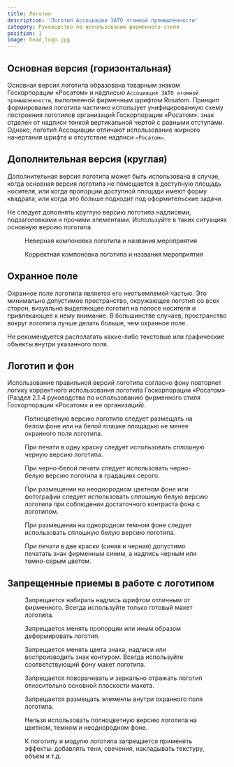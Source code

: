 ```yaml
---
title: Логотип
description: 'Логотип Ассоциации ЗАТО атомной промышленности'
category: Руководство по использованию фирменного стиля
position: 1
image: head_logo.jpg
---
```


## Основная версия (горизонтальная)

Основная версия логотипа образована товарным знаком Госкорпорации «Росатом» и надписью `Ассоциация ЗАТО атомной промышленности`, выполненной фирменным шрифтом Rosatom. Принцип формирования логотипа частично использует унифицированную схему построения логотипов организаций Госкорпорации «Росатом»: знак отделен от надписи тонкой вертикальной чертой с равными отступами. Однако, логотип Ассоциации отличают использование жирного начертания шрифта и отсутствие надписи `«Росатом»`.

<figure>
  <nuxt-img src="/logo_gorizontal.png" preset="preview"></nuxt-img>
</figure>

## Дополнительная версия (круглая)

Дополнительная версия логотипа может быть использована в случае, когда основная версия логотипа не помещается в доступную площадь носителя, или когда пропорции доступной площади имеют форму квадрата, или когда это больше подходит под оформительские задачи.

<figure>
  <nuxt-img class="img" src="/logo_circle.png" width="800"></nuxt-img>
</figure>

Не следует дополнять круглую версию логотипа надписями, подзаголовками и прочими элементами. Используйте в таких ситуациях основную версию логотипа.

<div class="grid-12">
  <figure class="span-6">
    <nuxt-img src="/variant_wrong.jpg"></nuxt-img>
    <figcaption>Неверная компоновка логотипа и названия мероприятия</figcaption>
  </figure>
  <figure class="span-6">
    <nuxt-img src="/variant_correct.jpg"></nuxt-img>
    <figcaption>Корректная компоновка логотипа и названия мероприятия</figcaption>
  </figure>
</div>

## Охранное поле

Охранное поле логотипа является его неотъемлемой частью. Это минимально допустимое пространство, окружающее логотип со всех сторон, визуально выделяющее логотип на полосе носителя и привлекающее к нему внимание. В большинстве случаев, пространство вокруг логотипа лучше делать больше, чем охранное поле.

<figure>
  <nuxt-img class="img" src="/security_field.png" width="800"></nuxt-img>
</figure>

Не рекомендуется располагать какие-либо текстовые или графические объекты внутри указанного поля.

<!-- ```
Иллюстрация "Запрещенное использование охранного поля"
``` -->

## Логотип и фон

Использование правильной версий логотипа согласно фону повторяет логику корректного использования логотипа Госкорпорации «Росатом» (Раздел 2.1.4 руководства по использованию фирменного стиля Госкорпорации «Росатом» и ее организаций).

<div class="grid-12">
  <figure class="span-4">
    <nuxt-img src="/correct/correct_01.png"></nuxt-img>
    <figcaption>Полноцветную версию логотипа следует размещать на белом фоне или на белой плашке площадью не менее охранного поля логотипа.</figcaption>
  </figure>
  <figure class="span-4">
    <nuxt-img src="/correct/correct_02.png"></nuxt-img>
    <figcaption>При печати в одну краску следует использовать сплошную черную версию логотипа.</figcaption>
  </figure>
  <figure class="span-4">
    <nuxt-img src="/correct/correct_03.png"></nuxt-img>
    <figcaption>При черно-белой печати следует использовать черно-белую версию логотипа в градациях серого.</figcaption>
  </figure>
  <figure class="span-4">
    <nuxt-img src="/correct/correct_04.png"></nuxt-img>
    <figcaption>При размещении на неоднородном цветном фоне или фотографии следует использовать сплошную белую версию логотипа при соблюдении достаточного контраста фона с логотипом.</figcaption>
  </figure>
  <figure class="span-4">
    <nuxt-img src="/correct/correct_05.png"></nuxt-img>
    <figcaption>При размещении на однородном темном фоне следует использовать сплошную белую версию логотипа.</figcaption>
  </figure>
  <figure class="span-4">
    <nuxt-img src="/correct/correct_06.png"></nuxt-img>
    <figcaption>При печати в две краски (синяя и черная) допустимо печатать знак фирменным синим, а надпись черным или темно-серым цветом.</figcaption>
  </figure>
</div>

## Запрещенные приемы в работе с логотипом

<div class="grid-12">
  <figure class="span-4">
    <nuxt-img src="/wrong/wrong_01.png"></nuxt-img>
    <figcaption>Запрещается набирать надпись шрифтом отличным от фирменного. Всегда используйте только <nuxt-link to="/media/logo">готовый макет логотипа</nuxt-link>.</figcaption>
  </figure>
  <figure class="span-4">
    <nuxt-img src="/wrong/wrong_03.png"></nuxt-img>
    <figcaption>Запрещается менять пропорции или иным образом деформировать логотип.</figcaption>
  </figure>
  <figure class="span-4">
    <nuxt-img src="/wrong/wrong_02.png"></nuxt-img>
    <figcaption>Запрещается менять цвета знака, надписи или воспроизводить знак контуром. Всегда используйте соответствующий фону макет логотипа.</figcaption>
  </figure>
  <figure class="span-4">
    <nuxt-img src="/wrong/wrong_04.png"></nuxt-img>
    <figcaption>Запрещается поворачивать и зеркально отражать логотип относительно основной плоскости макета.</figcaption>
  </figure>
  <figure class="span-4">
    <nuxt-img src="/wrong/wrong_05.png"></nuxt-img>
    <figcaption>Запрещается размещать элементы внутри охранного поля логотипа.</figcaption>
  </figure>
  <figure class="span-4">
    <nuxt-img src="/wrong/wrong_06.png"></nuxt-img>
    <figcaption>Нельзя использовать полноцветную версию логотипа на цветном, темном и неоднородном фоне.</figcaption>
  </figure>
  <figure class="span-4">
    <nuxt-img src="/wrong/wrong_07.png"></nuxt-img>
    <figcaption>К логотипу и модулю логотипа запрещается применять эффекты: добавлять тени, свечения, накладывать текстуру, объем и т.д.</figcaption>
  </figure>
</div>
